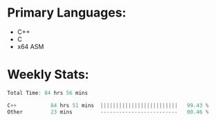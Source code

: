 # Primary Languages:
- C++
- C
- x64 ASM

# Weekly Stats:
<!--START_SECTION:waka-->

```C++
Total Time: 84 hrs 56 mins

C++           84 hrs 51 mins  |||||||||||||||||||||||||   99.43 %
Other         23 mins         -------------------------   00.46 %
```

<!--END_SECTION:waka-->


